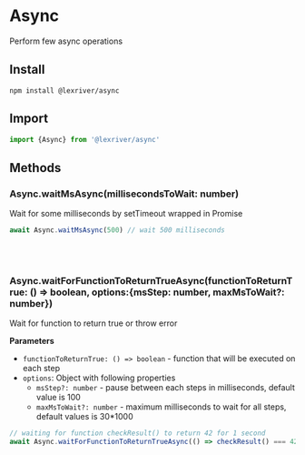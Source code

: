 # Async

Perform few async operations

## Install

`npm install @lexriver/async`

## Import

```typescript
import {Async} from '@lexriver/async'
```

## Methods


### Async.waitMsAsync(millisecondsToWait: number)

Wait for some milliseconds by setTimeout wrapped in Promise

```typescript
await Async.waitMsAsync(500) // wait 500 milliseconds
```

<br/>
<br/>

### Async.waitForFunctionToReturnTrueAsync(functionToReturnTrue: () => boolean, options:{msStep: number, maxMsToWait?: number})

Wait for function to return true or throw error

__Parameters__
* `functionToReturnTrue: () => boolean` - function that will be executed on each step
* `options`: Object with following properties
    * `msStep?: number` - pause between each steps in milliseconds, default value is 100
    * `maxMsToWait?: number` - maximum milliseconds to wait for all steps, default values is 30*1000 

```typescript
// waiting for function checkResult() to return 42 for 1 second
await Async.waitForFunctionToReturnTrueAsync(() => checkResult() === 42, {msStep: 100, maxMsToWait: 1000})
```




